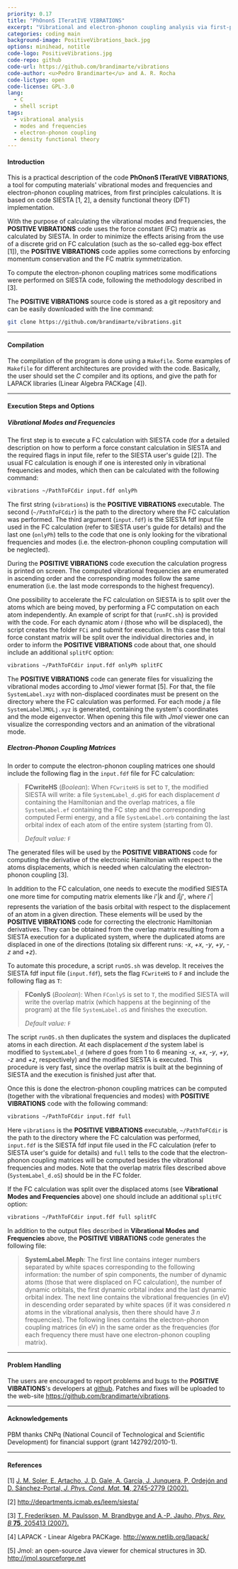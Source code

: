 ```yaml
---
priority: 0.17
title: "PhOnonS ITeratIVE VIBRATIONS"
excerpt: "Vibrational and electron-phonon coupling analysis via first-principles"
categories: coding main
background-image: PositiveVibrations_back.jpg
options: minihead, notitle
code-logo: PositiveVibrations.jpg
code-repo: github
code-url: https://github.com/brandimarte/vibrations
code-author: <u>Pedro Brandimarte</u> and A. R. Rocha
code-lictype: open
code-license: GPL-3.0
lang:
  - C
  - shell script
tags:
  - vibrational analysis
  - modes and frequencies
  - electron-phonon coupling
  - density functional theory
---
```


#### Introduction

This is a practical description of the code **PhOnonS ITeratIVE VIBRATIONS**, a tool for computing materials' vibrational modes and frequencies and electron-phonon coupling matrices, from first principles calculations.
It is based on code SIESTA [1, 2], a density functional theory (DFT) implementation.

With the purpose of calculating the vibrational modes and frequencies, the **POSITIVE VIBRATIONS** code uses the force constant (FC) matrix as calculated by SIESTA.
In order to minimize the effects arising from the use of a discrete grid on FC calculation (such as the so-called egg-box effect [1]), the **POSITIVE VIBRATIONS** code applies some corrections by enforcing momentum conservation and the FC matrix symmetrization.

To compute the electron-phonon coupling matrices some modifications were performed on SIESTA code, following the methodology described in [3].

The **POSITIVE VIBRATIONS** source code is stored as a git repository and can be easily downloaded with the line command:

```bash
git clone https://github.com/brandimarte/vibrations.git
```

___

#### Compilation

The compilation of the program is done using a `Makefile`.
Some examples of `Makefile` for different architectures are provided with the code.
Basically, the user should set the *C* compiler and its options, and give the path for LAPACK libraries (Linear Algebra PACKage [4]).

___

#### Execution Steps and Options

##### Vibrational Modes and Frequencies

The first step is to execute a FC calculation with SIESTA code (for a detailed description on how to perform a force constant calculation in SIESTA and the required flags in input file, refer to the SIESTA user's guide [2]).
The usual FC calculation is enough if one is interested only in vibrational frequencies and modes, which then can be calculated with the following command:

```bash
vibrations ~/PathToFCdir input.fdf onlyPh
```

The first string (`vibrations`) is the **POSITIVE VIBRATIONS** executable.
The second (`~/PathToFCdir`) is the path to the directory where the FC calculation was performed.
The third argument (`input.fdf`) is the SIESTA fdf input file used in the FC calculation (refer to SIESTA user's guide for details) and the last one (`onlyPh`) tells to the code that one is only looking for the vibrational frequencies and modes (i.e. the electron-phonon coupling computation will be neglected).

During the **POSITIVE VIBRATIONS** code execution the calculation progress is printed on screen.
The computed vibrational frequencies are enumerated in ascending order and the corresponding modes follow the same enumeration (i.e. the last mode corresponds to the highest frequency).

One possibility to accelerate the FC calculation on SIESTA is to split over the atoms which are being moved, by performing a FC computation on each atom independently.
An example of script for that (`runFC.sh`) is provided with the code.
For each dynamic atom *i* (those who will be displaced), the script creates the folder `FCi` and submit for execution.
In this case the total force constant matrix will be split over the individual directories and, in order to inform the **POSITIVE VIBRATIONS** code about that, one should include an additional `splitFC` option:

```bash
vibrations ~/PathToFCdir input.fdf onlyPh splitFC
```

The **POSITIVE VIBRATIONS** code can generate files for visualizing the vibrational modes according to *Jmol* viewer format [5].
For that, the file `SystemLabel.xyz` with non-displaced coordinates must be present on the directory where the FC calculation was performed.
For each mode *j* a file `SystemLabelJMOLj.xyz` is generated, containing the system's coordinates and the mode eigenvector.
When opening this file with *Jmol* viewer one can visualize the corresponding vectors and an animation of the vibrational mode.

##### Electron-Phonon Coupling Matrices

In order to compute the electron-phonon coupling matrices one should include the following flag in the `input.fdf` file for FC calculation:

> **FCwriteHS** (*Boolean*): When `FCwriteHS` is set to `T`, the modified SIESTA will write: a file `SystemLabel_d.gHS` for each displacement *d* containing the Hamiltonian and the overlap matrices, a file `SystemLabel.ef` containing the FC step and the corresponding computed Fermi energy, and a file `SystemLabel.orb` containing the last orbital index of each atom of the entire system (starting from 0).
> 
> *Default value:* `F`

The generated files will be used by the **POSITIVE VIBRATIONS** code for computing the derivative of the electronic Hamiltonian with respect to the atoms displacements, which is needed when calculating the electron-phonon coupling [3].

In addition to the FC calculation, one needs to execute the modified SIESTA one more time for computing matrix elements like &#139;*i*'&#124;*k*&#155; and &#139;*l*&#124;*j*'&#155;, where &#139;*i*'&#124; represents the variation of the basis orbital with respect to the displacement of an atom in a given direction.
These elements will be used by the **POSITIVE VIBRATIONS** code for correcting the electronic Hamiltonian derivatives.
They can be obtained from the overlap matrix resulting from a SIESTA execution for a duplicated system, where the duplicated atoms are displaced in one of the directions (totaling six different runs: *-x*, *+x*, *-y*, *+y*, *-z* and *+z*).

To automate this procedure, a script `runOS.sh` was develop.
It receives the SIESTA fdf input file (`input.fdf`), sets the flag `FCwriteHS` to `F` and include the following flag as `T`:

> **FConlyS** (*Boolean*): When `FConlyS` is set to `T`, the modified SIESTA will write the overlap matrix (which happens at the beginning of the program) at the file `SystemLabel.oS` and finishes the execution.
> 
> *Default value:* `F`

The script `runOS.sh` then duplicates the system and displaces the duplicated atoms in each direction.
At each displacement *d* the system label is modified to `SystemLabel_d` (where *d* goes from 1 to 6 meaning *-x*, *+x*, *-y*, *+y*, *-z* and *+z*, respectively) and the modified SIESTA is executed.
This procedure is very fast, since the overlap matrix is built at the beginning of SIESTA and the execution is finished just after that.

Once this is done the electron-phonon coupling matrices can be computed (together with the vibrational frequencies and modes) with **POSITIVE VIBRATIONS** code with the following command:

```bash
vibrations ~/PathToFCdir input.fdf full
```

Here `vibrations` is the **POSITIVE VIBRATIONS** executable, `~/PathToFCdir` is the path to the directory where the FC calculation was performed, `input.fdf` is the SIESTA fdf input file used in the FC calculation (refer to SIESTA user's guide for details) and `full` tells to the code that the electron-phonon coupling matrices will be computed besides the vibrational frequencies and modes.
Note that the overlap matrix files described above (`SystemLabel_d.oS`) should be in the FC folder.

If the FC calculation was split over the displaced atoms (see **Vibrational Modes and Frequencies** above) one should include an additional `splitFC` option:

```bash
vibrations ~/PathToFCdir input.fdf full splitFC
```

In addition to the output files described in **Vibrational Modes and Frequencies** above, the **POSITIVE VIBRATIONS** code generates the following file:

> **SystemLabel.Meph**: The first line contains integer numbers separated by white spaces corresponding to the following information: the number of spin components, the number of dynamic atoms (those that were displaced on FC calculation), the number of dynamic orbitals, the first dynamic orbital index and the last dynamic orbital index.
> The next line contains the vibrational frequencies (in eV) in descending order separated by white spaces (if it was considered *n* atoms in the vibrational analysis, then there should have *3 n* frequencies).
> The following lines contains the electron-phonon coupling matrices (in eV) in the same order as the frequencies (for each frequency there must have one electron-phonon coupling matrix).

___

#### Problem Handling

The users are encouraged to report problems and bugs to the **POSITIVE VIBRATIONS**'s developers at <a target="_blank" href="https://github.com/brandimarte/vibrations">github</a>.
Patches and fixes will be uploaded to the web-site <a target="_blank" href="https://github.com/brandimarte/vibrations">https://github.com/brandimarte/vibrations</a>.

___

#### Acknowledgements

PBM thanks CNPq (National Council of Technological and Scientific Development) for financial support (grant 142792/2010-1).

___

#### References

[1] <a target="_blank" href="https://doi.org/10.1088/0953-8984/14/11/302">J. M. Soler, E. Artacho, J. D. Gale, A. García, J. Junquera, P. Ordejón and D. Sánchez-Portal, *J. Phys. Cond. Mat.* **14**, 2745-2779 (2002).</a>

[2] <a target="_blank" href="http://departments.icmab.es/leem/siesta/">http://departments.icmab.es/leem/siesta/</a>

[3] <a target="_blank" href="https://doi.org/10.1103/physrevb.75.205413">T. Frederiksen, M. Paulsson, M. Brandbyge and A.-P. Jauho, *Phys. Rev. B* **75**, 205413 (2007).</a>

[4] LAPACK - Linear Algebra PACKage. <a target="_blank" href="http://www.netlib.org/lapack/">http://www.netlib.org/lapack/</a>

[5] Jmol: an open-source Java viewer for chemical structures in 3D. <a target="_blank" href="http://jmol.sourceforge.net">http://jmol.sourceforge.net</a>
